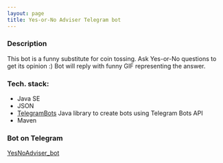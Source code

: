 ```yaml
---
layout: page
title: Yes-or-No Adviser Telegram bot
---
```

### Description
This bot is a funny substitute for coin tossing. Ask Yes-or-No questions to get its opinion :)
Bot will reply with funny GIF representing the answer.

### Tech. stack:
- Java SE
- JSON
- [TelegramBots](https://github.com/rubenlagus/TelegramBots/) Java library to create bots using Telegram Bots API
- Maven
<!-- ### Github
[https://github.com/polo7/](https://github.com/polo7/) -->

### Bot on Telegram
[YesNoAdviser_bot](https://t.me/YesNoAdviser_bot)